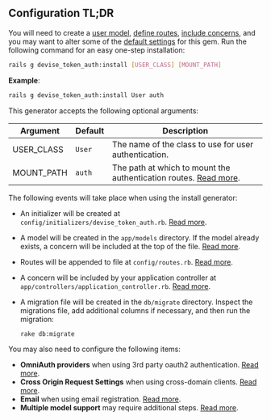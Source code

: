 ## Configuration TL;DR

You will need to create a [user model](/docs/usage/model_concerns.md), [define routes](/docs/usage/routes.md), [include concerns](/docs/usage/controller_methods.md), and you may want to alter some of the [default settings](initialization.md) for this gem. Run the following command for an easy one-step installation:

~~~bash
rails g devise_token_auth:install [USER_CLASS] [MOUNT_PATH]
~~~

**Example**:

~~~bash
rails g devise_token_auth:install User auth
~~~

This generator accepts the following optional arguments:

| Argument | Default | Description |
|---|---|---|
| USER_CLASS | `User` | The name of the class to use for user authentication. |
| MOUNT_PATH | `auth` | The path at which to mount the authentication routes. [Read more](#usage-tldr). |

The following events will take place when using the install generator:

* An initializer will be created at `config/initializers/devise_token_auth.rb`. [Read more](initialization.md).

* A model will be created in the `app/models` directory. If the model already exists, a concern will be included at the top of the file. [Read more](/docs/usage/model_concerns.md).

* Routes will be appended to file at `config/routes.rb`. [Read more](/docs/usage/routes.md).

* A concern will be included by your application controller at `app/controllers/application_controller.rb`. [Read more](/docs/usage/controller_methods.md).

* A migration file will be created in the `db/migrate` directory. Inspect the migrations file, add additional columns if necessary, and then run the migration:

  ~~~bash
  rake db:migrate
  ~~~

You may also need to configure the following items:

* **OmniAuth providers** when using 3rd party oauth2 authentication. [Read more](omniauth.md).
* **Cross Origin Request Settings** when using cross-domain clients. [Read more](cors.md).
* **Email** when using email registration. [Read more](email-auth.md).
* **Multiple model support** may require additional steps. [Read more](/docs/usage/multiple_models.md).
